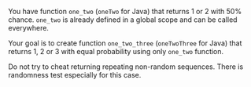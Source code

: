 You have function `one_two` (`oneTwo` for Java) that returns 1 or 2 with 50% chance. `one_two` is already defined in a global scope and can be called everywhere.

Your goal is to create function `one_two_three` (`oneTwoThree` for Java) that returns 1, 2 or 3 with equal probability using only `one_two` function.

Do not try to cheat returning repeating non-random sequences. There is randomness test especially for this case.